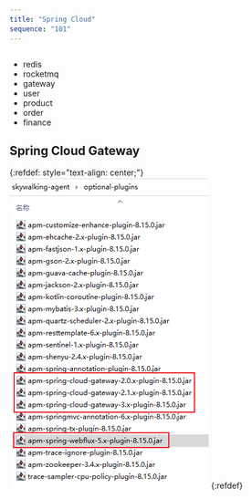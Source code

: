 ```yaml
---
title: "Spring Cloud"
sequence: "101"
---
```


```text

```

- redis
- rocketmq
- gateway
- user
- product
- order
- finance

## Spring Cloud Gateway

{:refdef: style="text-align: center;"}
![](/assets/images/java/skywalking/skywalking-agent-optional-plugins-spring-cloud-gateway-plugin.png)
{:refdef}

